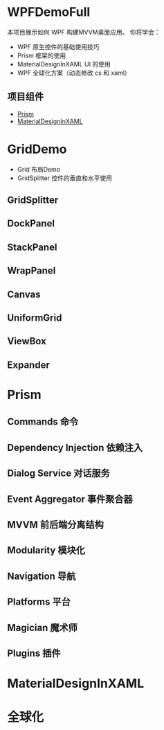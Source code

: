 # WPFDemoFull
本项目展示如何 WPF 构建MVVM桌面应用。
你将学会：
-  WPF 原生控件的基础使用技巧
-  Prism 框架的使用
-  MaterialDesignInXAML UI 的使用
-  WPF 全球化方案（动态修改 cs 和 xaml）
## 项目组件
- [Prism](https://github.com/huangj1e/WPFDemoFull/blob/master/.gitattributes)
- [MaterialDesignInXAML](https://github.com/MaterialDesignInXAML/MaterialDesignInXamlToolkit) 

# GridDemo
 - Grid 布局Demo
 - GridSplitter 控件的垂直和水平使用

## GridSplitter

## DockPanel

## StackPanel

## WrapPanel

## Canvas

## UniformGrid

## ViewBox

## Expander

# Prism

## Commands 命令

## Dependency Injection  依赖注入

## Dialog Service  对话服务

## Event Aggregator  事件聚合器

## MVVM 前后端分离结构

## Modularity  模块化


## Navigation  导航


## Platforms  平台


## Magician  魔术师


## Plugins  插件

# MaterialDesignInXAML 

# 全球化